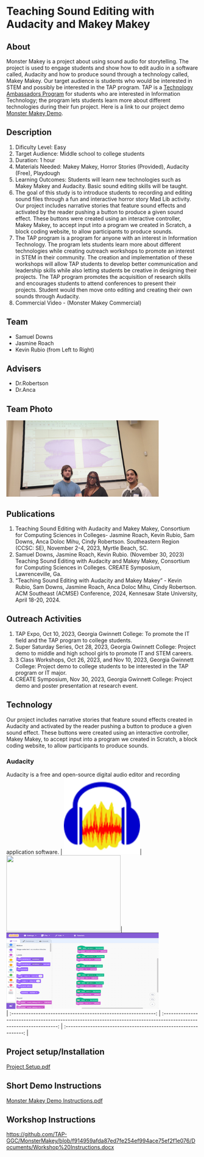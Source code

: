 # Teaching Sound Editing with Audacity and Makey Makey 
## About
Monster Makey is a project about using sound audio for storytelling. The project is used to engage students and show how to edit audio in a software called, Audacity and how to produce sound through a technology called, Makey Makey. Our target audience is students who would be interested in STEM and possibly be interested in the TAP program. TAP is a [Technology Ambassadors Program](https://www.ggc.edu/academics/school-of-science-and-technology/research-internships-service-learning/technology-ambassador-program) for students who are interested in Information Technology; the program lets students learn more about different technologies during their fun project. Here is a link to our project demo [Monster Makey Demo](Media/ProjectDemo.md).

## Description
1. Dificulty Level: Easy
2. Target Audience: Middle school to college students
3. Duration: 1 hour
4. Materials Needed: Makey Makey, Horror Stories (Provided), Audacity (Free), Playdough
5. Learning Outcomes: Students will learn new technologies such as Makey Makey and Audacity. Basic sound editing skills will be taught.
6. The goal of this study is to introduce students to recording and editing sound files through a fun and interactive horror story Mad Lib activity. Our project includes narrative stories that feature sound effects and activated by the reader pushing a button to produce a given sound effect. These buttons were created using an interactive controller, Makey Makey, to accept input into a program we created in Scratch, a block coding website, to allow participants to produce sounds.
7. The TAP program is a program for anyone with an interest in Information Technology. The program lets students learn more about different technologies while creating outreach workshops to promote an interest in STEM in their community. The creation and implementation of these workshops will allow TAP students to develop better communication and leadership skills while also letting students be creative in designing their projects. The TAP program promotes the acquisition of research skills and encourages students to attend conferences to present their projects. Student would then move onto editing and creating their own sounds through Audacity.
8. Commercial Video - (Monster Makey Commercial)

## Team
* Samuel Downs
* Jasmine Roach
* Kevin Rubio (from Left to Right)
## Advisers 
* Dr.Robertson
* Dr.Anca
## Team Photo
<img src= "Media/Pictures/20231028_130513.jpg" width="400" height="200">

## Publications
1. Teaching Sound Editing with Audacity and Makey Makey, Consortium for Computing Sciences in Colleges- Jasmine Roach, Kevin Rubio, Sam Downs, Anca Doloc Mihu, Cindy Robertson. Southeastern Region (CCSC: SE), November 2-4, 2023, Myrtle Beach, SC.
2. Samuel Downs, Jasmine Roach, Kevin Rubio. (November 30, 2023) Teaching Sound Editing with Audacity and Makey Makey, Consortium for Computing Sciences in Colleges. CREATE Symposium, Lawrenceville, Ga.
3. “Teaching Sound Editing with Audacity and Makey Makey” - Kevin Rubio, Sam Downs, Jasmine Roach, Anca Doloc Mihu, Cindy Robertson. ACM Southeast (ACMSE) Conference, 2024, Kennesaw State University, April 18-20, 2024.

## Outreach Activities
1. TAP Expo, Oct 10, 2023, Georgia Gwinnett College: To promote the IT field and the TAP program to college students.
2. Super Saturday Series, Oct 28, 2023, Georgia Gwinnett College: Project demo to middle and high school girls to promote IT and STEM careers.
3. 3 Class Workshops, Oct 26, 2023, and Nov 10, 2023, Georgia Gwinnett College: Project demo to college students to be interested in the TAP program or IT major.
4. CREATE Symposium, Nov 30, 2023, Georgia Gwinnett College: Project demo and poster presentation at research event.

## Technology
Our project includes narrative stories that feature sound effects created in Audacity and activated by the reader pushing a button to produce a given sound effect. These buttons were created using an interactive controller, Makey Makey, to accept input into a program we created in Scratch, a block coding website, to allow participants to produce sounds.

### Audacity
Audacity is a free and open-source digital audio editor and recording application software.
| <img src="Media/Pictures/Audacity.png" width="200" height="200">|<img src= "Media/Pictures/IMG_1914.jpg" width="300" height="200">|<img src= "Media/Pictures/Scratch image.png" width="400" height="200"><br>
| :-----------------------------------------------------------: | :-----------------------------------------------------------------------------------------------------------------: | :-------------------------------------------------------------: | 

## Project setup/Installation
[Project Setup.pdf](https://github.com/TAP-GGC/MonsterMakey/files/14656855/Project.Setup.pdf)

## Short Demo Instructions
[Monster Makey Demo Instructions.pdf](https://github.com/TAP-GGC/MonsterMakey/files/14655509/Monster.Makey.Demo.Instructions.pdf)

## Workshop Instructions
https://github.com/TAP-GGC/MonsterMakey/blob/f914959afda87ed7fe254ef994ace75ef2f1e076/Documents/Workshop%20Instructions.docx 

